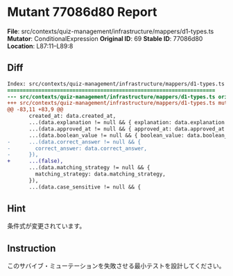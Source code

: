 # Mutant 77086d80 Report

**File**: src/contexts/quiz-management/infrastructure/mappers/d1-types.ts
**Mutator**: ConditionalExpression
**Original ID**: 69
**Stable ID**: 77086d80
**Location**: L87:11–L89:8

## Diff

```diff
Index: src/contexts/quiz-management/infrastructure/mappers/d1-types.ts
===================================================================
--- src/contexts/quiz-management/infrastructure/mappers/d1-types.ts	original
+++ src/contexts/quiz-management/infrastructure/mappers/d1-types.ts	mutated #69
@@ -83,11 +83,9 @@
       created_at: data.created_at,
       ...(data.explanation != null && { explanation: data.explanation }),
       ...(data.approved_at != null && { approved_at: data.approved_at }),
       ...(data.boolean_value != null && { boolean_value: data.boolean_value }),
-      ...(data.correct_answer != null && {
-        correct_answer: data.correct_answer,
-      }),
+      ...(false),
       ...(data.matching_strategy != null && {
         matching_strategy: data.matching_strategy,
       }),
       ...(data.case_sensitive != null && {
```

## Hint

条件式が変更されています。

## Instruction

このサバイブ・ミューテーションを失敗させる最小テストを設計してください。